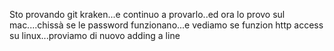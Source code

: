 Sto provando git kraken...e continuo a provarlo..ed ora lo provo sul mac....chissà se le password funzionano...e vediamo se funzion http access su linux...proviamo di nuovo
adding a line

